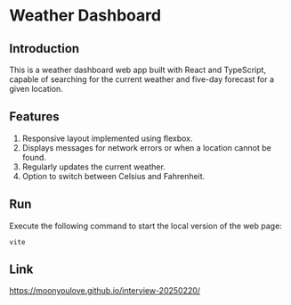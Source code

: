# Weather Dashboard

## Introduction

This is a weather dashboard web app built with React and TypeScript, capable of searching for the current weather and five-day forecast for a given location.

## Features

1.  Responsive layout implemented using flexbox.
2.  Displays messages for network errors or when a location cannot be found.
3.  Regularly updates the current weather.
4.  Option to switch between Celsius and Fahrenheit.

## Run

Execute the following command to start the local version of the web page:

    vite

## Link

https://moonyoulove.github.io/interview-20250220/